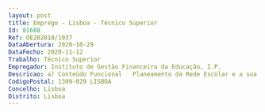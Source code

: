 ```yaml
--- 
layout: post
title: Emprego - Lisboa - Técnico Superior
Id: 81688
Ref: OE202010/1037
DataAbertura: 2020-10-29
DataFecho: 2020-11-12
Trabalho: Técnico Superior
Empregador: Instituto de Gestão Financeira da Educação, I.P.
Descricao: a) Conteúdo Funcional   Planeamento da Rede Escolar e a sua racionalização   Análise das candidaturas apresentadas para a requalificação dos Estabelecimentos de Educação e Ensino   Análise de bases de dados, com reporte para decisão.
CodigoPostal: 1399-029 LISBOA
Concelho: Lisboa
Distrito: Lisboa
--- 
```

